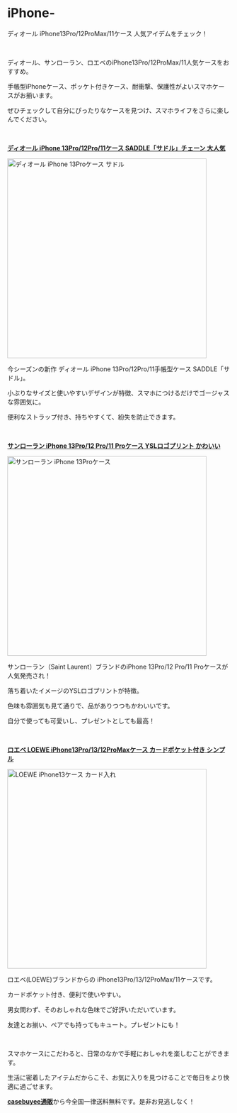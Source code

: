 # iPhone-
<p>ディオール iPhone13Pro/12ProMax/11ケース 人気アイデムをチェック！</p>
<p>&nbsp;</p>
<p>ディオール、サンローラン、ロエベのiPhone13Pro/12ProMax/11人気ケースをおすすめ。</p>
<p>手帳型iPhoneケース、ポッケト付きケース、耐衝撃、保護性がよいスマホケースがお揃います。</p>
<p>ぜひチェックして自分にぴったりなケースを見つけ、スマホライフをさらに楽しんでください。</p>
<p>&nbsp;</p>
<p><a href="https://www.casebuyee.com/product-p2971732.html"><strong>ディオール iPhone 13Pro/12Pro/11ケース SADDLE「サドル」チェーン 大人気</strong></a></p>
<p><img src="https://us03-imgcdn.ymcart.com/76245/2021/09/08/5/2/522a227e9a79bc54.jpg" alt="ディオール iPhone 13Proケース サドル" width="450" height="450"></p>
<p>今シーズンの新作 ディオール iPhone 13Pro/12Pro/11手帳型ケース SADDLE「サドル」。</p>
<p>小ぶりなサイズと使いやすいデザインが特徴、スマホにつけるだけでゴージャスな雰囲気に。</p>
<p>便利なストラップ付き、持ちやすくて、紛失を防止できます。</p>
<p>&nbsp;</p>
<p><a href="https://www.casebuyee.com/product-p3217385.html"><strong>サンローラン iPhone 13Pro/12 Pro/11 Proケース YSLロゴプリント かわいい</strong></a></p>
<p><img src="https://us03-imgcdn.ymcart.com/76245/2021/09/14/d/2/d2f2f53c2dba1b76.jpg" alt="サンローラン iPhone 13Proケース" width="450" height="450"></p>
<p>サンローラン（Saint Laurent）ブランドのiPhone 13Pro/12 Pro/11 Proケースが人気発売され！</p>
<p>落ち着いたイメージのYSLロゴプリントが特徴。</p>
<p>色味も雰囲気も見て通りで、品がありつつもかわいいです。</p>
<p>自分で使っても可愛いし、プレゼントとしても最高！</p>
<p>&nbsp;</p>
<p><a href="https://www.casebuyee.com/product-p3677778.html"><strong>ロエベ LOEWE iPhone13Pro/13/12ProMaxケース カードポケット付き シンプル</strong></a></p>
<p><img src="https://us03-imgcdn.ymcart.com/76245/2021/09/25/c/c/cc4603aa4ea16d4c.jpg" alt="LOEWE iPhone13ケース カード入れ" width="450" height="450"></p>
<p>ロエベ(LOEWE)ブランドからの iPhone13Pro/13/12ProMax/11ケースです。</p>
<p>カードポケット付き、便利で使いやすい。</p>
<p>男女問わず、そのおしゃれな色味でご好評いただいています。</p>
<p>友達とお揃い、ペアでも持ってもキュート。プレゼントにも！</p>
<p>&nbsp;</p>
<p>スマホケースにこだわると、日常のなかで手軽におしゃれを楽しむことができます。</p>
<p>生活に密着したアイテムだからこそ、お気に入りを見つけることで毎日をより快適に過ごせます。</p>
<p><a href="https://www.casebuyee.com/" data-ke-src="https://www.casebuyee.com/"><strong>casebuyee通販</strong></a>から今全国一律送料無料です。是非お見逃しなく！</p>
